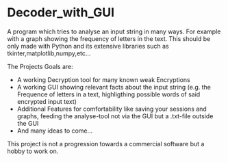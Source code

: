 # Decoder_with_GUI
A program which tries to analyse an input string in many ways. For example with a graph showing the frequency of letters in the text. This should be only made with Python and its extensive libraries such as tkinter,matplotlib,numpy,etc...

The Projects Goals are:
* A working Decryption tool for many known weak Encryptions
* A working GUI showing relevant facts about the input string (e.g. the Frequence of letters in a text, highligthing possible words of said encrypted input text)
* Additional Features for comfortability like saving your sessions and graphs, feeding the analyse-tool not via the GUI but a .txt-file outside the GUI
* And many ideas to come...

This project is not a progression towards a commercial software but a hobby to work on.
